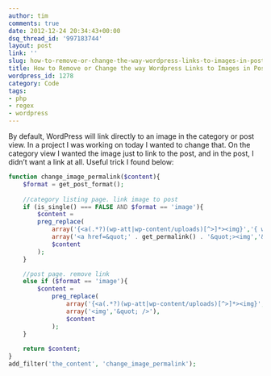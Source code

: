 ```yaml
---
author: tim
comments: true
date: 2012-12-24 20:34:43+00:00
dsq_thread_id: '997183744'
layout: post
link: ''
slug: how-to-remove-or-change-the-way-wordpress-links-to-images-in-posts
title: How to Remove or Change the way Wordpress Links to Images in Posts
wordpress_id: 1278
category: Code
tags:
- php
- regex
- wordpress
---
```


By default, WordPress will link directly to an image in the category or post view.  In a project I was working on today I wanted to change that. On the category view I wanted the image just to link to the post, and in the post, I didn’t want a link at all. Useful trick I found below:

```PHP
function change_image_permalink($content){
	$format = get_post_format();
 
	//category listing page. link image to post
	if (is_single() === FALSE AND $format == 'image'){
		$content =
		preg_replace(
			array('{<a(.*?)(wp-att|wp-content/uploads)[^>]*><img}','{ wp-image-[0-9]*&quot; /></a>}'),
			array('<a href=&quot;' . get_permalink() . '&quot;><img','&quot; /></a>'),
			$content
		);
	}

	//post page. remove link
	else if ($format == 'image'){
		$content =
			preg_replace(
				array('{<a(.*?)(wp-att|wp-content/uploads)[^>]*><img}','{ wp-image-[0-9]*&quot; /></a>}'),
				array('<img','&quot; />'),
				$content
			);
	}
	
	return $content;
}
add_filter('the_content', 'change_image_permalink');
```